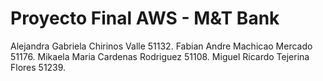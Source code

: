 # Proyecto Final AWS - M&T Bank
Alejandra Gabriela Chirinos Valle 51132.
Fabian Andre Machicao Mercado 51176.
Mikaela Maria Cardenas Rodriguez 51108.
Miguel Ricardo Tejerina Flores 51239.
